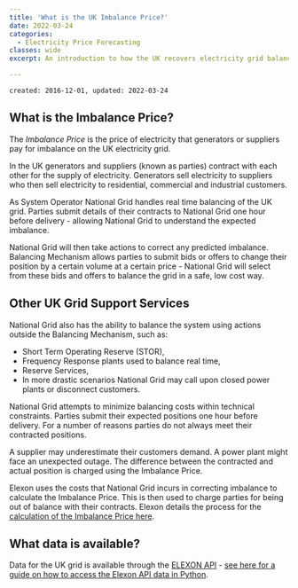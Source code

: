 ```yaml
---
title: 'What is the UK Imbalance Price?'
date: 2022-03-24
categories:
  - Electricity Price Forecasting
classes: wide
excerpt: An introduction to how the UK recovers electricity grid balancing costs.

---
```


```
created: 2016-12-01, updated: 2022-03-24
```

## What is the Imbalance Price?

The *Imbalance Price* is the price of electricity that generators or suppliers pay for imbalance on the UK electricity grid.

In the UK generators and suppliers (known as parties) contract with each other for the supply of electricity.  Generators sell electricity to suppliers who then sell electricity to residential, commercial and industrial customers.

As System Operator National Grid handles real time balancing of the UK grid.  Parties submit details of their contracts to National Grid one hour before delivery - allowing National Grid to understand the expected imbalance.

National Grid will then take actions to correct any predicted imbalance.  Balancing Mechanism allows parties to submit bids or offers to change their position by a certain volume at a certain price - National Grid will select from these bids and offers to balance the grid in a safe, low cost way.

## Other UK Grid Support Services

National Grid also has the ability to balance the system using actions outside the Balancing Mechanism, such as:

- Short Term Operating Reserve (STOR),
- Frequency Response plants used to balance real time,
- Reserve Services,
- In more drastic scenarios National Grid may call upon closed power plants or disconnect customers.  

National Grid attempts to minimize balancing costs within technical constraints.  Parties submit their expected positions one hour before delivery.  For a number of reasons parties do not always meet their contracted positions.

A supplier may underestimate their customers demand.  A power plant might face an unexpected outage.  The difference between the contracted and actual position is charged using the Imbalance Price.

Elexon uses the costs that National Grid incurs in correcting imbalance to calculate the Imbalance Price.  This is then used to charge parties for being out of balance with their contracts. Elexon details the process for the [calculation of the Imbalance Price here](https://www.elexon.co.uk/reference/credit-pricing/imbalance-pricing/).


## What data is available?

Data for the UK grid is available through the [ELEXON API](https://www.elexon.co.uk/change/new-balancing-mechanism-reporting-service-bmrs/) - [see here for a guide on how to access the Elexon API data in Python](https://adgefficiency.com/elexon-api-uk-electricity-grid-data-with-python/).
